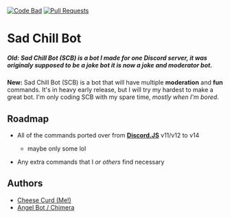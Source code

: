 [![Code Bad](https://img.shields.io/badge/Code-terrible-FF33F6?style=flat&logo=appveyor)]()
[![Pull Requests](https://img.shields.io/github/issues-pr/cheese-curd/sad-chill-bot?color=FF33F6?style=flat&logo=appveyor)](https://github.com/cheese-curd/sad-chill-bot/pulls)
# Sad Chill Bot

##### **Old:** *Sad Chill Bot (SCB) is a bot I made for one Discord server, it was originaly supposed to be a joke bot it is now a joke and moderator bot.*

**New:** Sad Chill Bot (SCB) is a bot that will have multiple **moderation** and **fun** commands. It's in heavy early release, but I will try my hardest to make a great bot. I'm only coding SCB with my spare time, *mostly when I'm bored*.


## Roadmap

- All of the commands ported over from [**Discord.JS**](https://discord.js.org) v11/v12 to v14
  - maybe only some lol

- Any extra commands that I *or others* find necessary
## Authors

- [Cheese Curd (Me!)](https://www.github.com/cheese-curd)
- [Angel Bot / Chimera](https://www.github.com/angeldtf)

